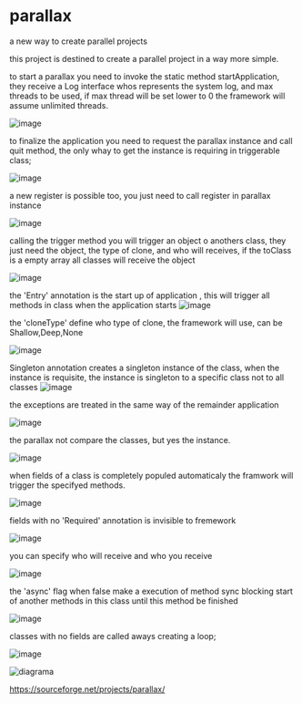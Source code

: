 # parallax
a new way to create parallel projects

this project is destined to create a parallel project in a way more simple.


to start a parallax you need to invoke the static method startApplication, they receive a Log interface whos represents the system log, and max threads to be used, if max thread will be set lower to 0 the framework will assume unlimited threads.

![image](https://user-images.githubusercontent.com/67382564/186215265-221ac41e-c158-4015-9fb8-ba199b569145.png)

to finalize the application you need to request the parallax instance and call quit method, the only whay to get the instance is requiring in triggerable class;

![image](https://user-images.githubusercontent.com/67382564/186216573-5b42cddb-c307-4a6e-9b0d-1d6ae51d1afa.png)

a new register is possible too, you just need to call register in parallax instance

![image](https://user-images.githubusercontent.com/67382564/186217467-150c128b-033f-42ee-a152-7632aba8e8c8.png)

calling the trigger method you will trigger an object o anothers class, they just need the object, the type of clone, and who will receives, if the toClass is a empty array all classes will receive the object

![image](https://user-images.githubusercontent.com/67382564/186218468-8ded174f-b05e-4116-8934-4de472a5d830.png)


the 'Entry' annotation  is the start up of application , this will trigger all methods in class when the application starts
![image](https://user-images.githubusercontent.com/67382564/186214369-584f50c9-a4d2-4a78-ad99-625587150c19.png)


the 'cloneType' define who type of clone, the framework will use, can be Shallow,Deep,None

![image](https://user-images.githubusercontent.com/67382564/186212867-cad16b22-d011-4117-8536-b1de980498b1.png)

Singleton annotation creates a singleton instance of the class,  when the instance is requisite, the instance is singleton to a specific class not to all classes
![image](https://user-images.githubusercontent.com/67382564/186206736-84dc15da-b54a-4182-9aac-618a0400e1cc.png)

the exceptions are treated in the same way of the remainder application

![image](https://user-images.githubusercontent.com/67382564/186207647-0f5d4e7c-2e62-4d7a-906d-6a6378aa0006.png)

the parallax not compare the classes, but yes the instance.

![image](https://user-images.githubusercontent.com/67382564/186208362-3f45e9dd-60f1-4f88-993c-6002a47e57af.png)



when fields of a class is completely populed automaticaly the framwork will trigger the specifyed methods.

![image](https://user-images.githubusercontent.com/67382564/186205220-b2937696-031e-403c-89b5-c7c84341befb.png)

fields with no 'Required' annotation is invisible to fremework

![image](https://user-images.githubusercontent.com/67382564/186221708-d345756a-25b0-445c-b5fc-03795ee9c3d3.png)


you can specify who will receive and  who you receive

![image](https://user-images.githubusercontent.com/67382564/186206204-3463713c-e5e7-4658-ba0c-2635fdad0997.png)

 
the 'async' flag when false make a execution of method sync blocking start of another methods in this class until this method be finished

![image](https://user-images.githubusercontent.com/67382564/186211635-0c47931b-479a-4fd8-8ab7-5f87098ddc85.png)

classes with no fields are called aways creating a loop;

![image](https://user-images.githubusercontent.com/67382564/186222837-cdcf0fc5-6f62-4e13-a115-bec8b84d1283.png)


![diagrama](https://user-images.githubusercontent.com/67382564/186203859-3a7e8651-1f90-432c-9ff4-25f8173531bf.png)



https://sourceforge.net/projects/parallax/
